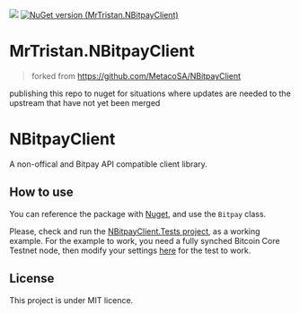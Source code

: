 ![](https://github.com/mrtristan/NBitpayClient/workflows/.NET%20Core/badge.svg)
[![NuGet version (MrTristan.NBitpayClient)](https://img.shields.io/nuget/v/MrTristan.NBitpayClient.svg)](https://www.nuget.org/packages/MrTristan.NBitpayClient/)

# MrTristan.NBitpayClient
> forked from https://github.com/MetacoSA/NBitpayClient

publishing this repo to nuget for situations where updates are needed to the upstream that have not yet been merged

# NBitpayClient

A non-offical and Bitpay API compatible client library.

## How to use

You can reference the package with [Nuget](https://www.nuget.org/packages/NBitpayClient), and use the `Bitpay` class.

Please, check and run the [NBitpayClient.Tests project](https://github.com/MetacoSA/NBitpayClient/blob/master/NBitpayClient.Tests/Program.cs#L97), as a working example.
For the example to work, you need a fully synched Bitcoin Core Testnet node, then modify your settings [here](https://github.com/MetacoSA/NBitpayClient/blob/master/NBitpayClient.Tests/Program.cs#L20) for the test to work.

## License

This project is under MIT licence.
